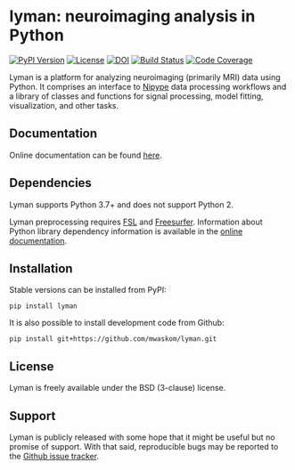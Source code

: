 lyman: neuroimaging analysis in Python
======================================

[![PyPI Version](https://img.shields.io/pypi/v/lyman.svg)](https://pypi.org/project/lyman/)
[![License](https://img.shields.io/pypi/l/lyman.svg)](https://github.com/mwaskom/lyman/blob/master/LICENSE)
[![DOI](https://zenodo.org/badge/DOI/10.5281/zenodo.824307.svg)](https://doi.org/10.5281/zenodo.824307)
[![Build Status](https://travis-ci.org/mwaskom/lyman.svg?branch=master)](https://travis-ci.org/mwaskom/lyman)
[![Code Coverage](https://codecov.io/gh/mwaskom/lyman/branch/master/graph/badge.svg)](https://codecov.io/gh/mwaskom/lyman)

Lyman is a platform for analyzing neuroimaging (primarily MRI) data using Python. It comprises an interface to [Nipype](http://nipype.readthedocs.io/) data processing workflows and a library of classes and functions for signal processing, model fitting, visualization, and other tasks.

Documentation
-------------

Online documentation can be found
[here](http://www.cns.nyu.edu/~mwaskom/software/lyman).

Dependencies
------------

Lyman supports Python 3.7+ and does not support Python 2.

Lyman preprocessing requires [FSL](http://fsl.fmrib.ox.ac.uk/fsl/fslwiki/) and [Freesurfer](https://surfer.nmr.mgh.harvard.edu/). Information about Python library dependency information is available in the [online documentation](http://www.cns.nyu.edu/~mwaskom/software/lyman/installing.html#dependencies).

Installation
------------

Stable versions can be installed from PyPI:

    pip install lyman

It is also possible to install development code from Github:

    pip install git+https://github.com/mwaskom/lyman.git

License
-------

Lyman is freely available under the BSD (3-clause) license.

Support
-------

Lyman is publicly released with some hope that it might be useful but no promise of support. With that said, reproducible bugs may be reported to the [Github issue tracker](https://github.com/mwaskom/lyman/issues).
